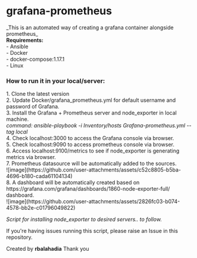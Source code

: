# grafana-prometheus
</h2>_This is an automated way of creating a grafana container alongside prometheus_</h2><br>
<b>Requirements:</b><br>
- Ansible<br>
- Docker<br>
- docker-compose:1.17.1<br>
- Linux<br>
<h3>How to run it in your local/server:</h3>
1. Clone the latest version <br>
2. Update Docker/grafana_prometheus.yml for default username and password of Grafana.<br>
3. Install the Grafana + Prometheus server  and node_exporter in local machine.<br>
  <i> command: ansible-playbook -i Inventory/hosts Grafana-prometheus.yml --tag local</i><br>
4. Check localhost:3000 to access the Grafana console via browser.<br>
5. Check localhost:9090 to access prometheus console via browser.<br>
6. Access localhost:9100/metrics to see if node_exporter is generating metrics via browser.<br>
7. Prometheus datasource will be automatically added to the sources.<br>
![image](https://github.com/user-attachments/assets/c52c8805-b5ba-4696-b180-cada61104134) 
<br>
8. A dashboard will be automatically created based on https://grafana.com/grafana/dashboards/1860-node-exporter-full/ dashboard.<br>
![image](https://github.com/user-attachments/assets/2826fc03-b074-4578-bb2e-c01796049822)



_Script for installing node_exporter to desired servers.. to follow._


If you're having issues running this script, please raise an Issue in this repository.

Created by **rbalahadia**
Thank you
